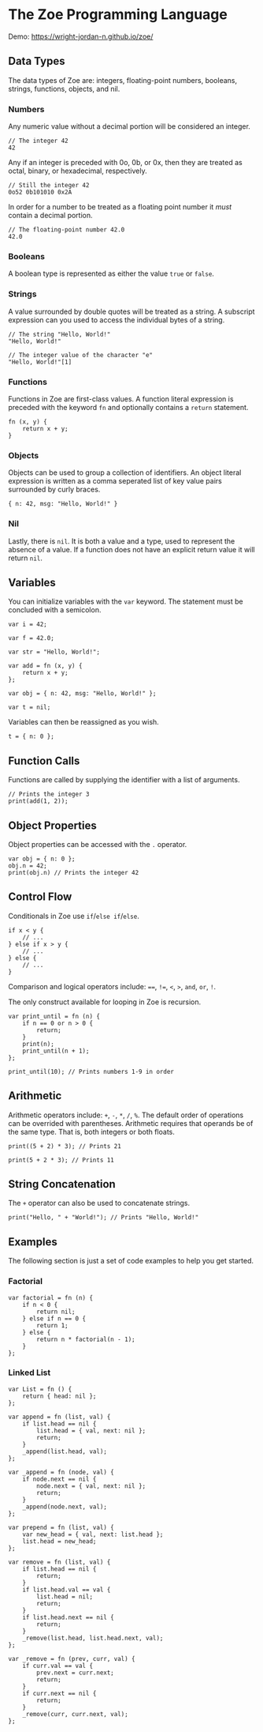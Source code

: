 # The Zoe Programming Language

Demo: https://wright-jordan-n.github.io/zoe/

## Data Types

The data types of Zoe are: integers, floating-point numbers, booleans, strings,
functions, objects, and nil.

### Numbers

Any numeric value without a decimal portion will be considered an integer.

```
// The integer 42
42
```

Any if an integer is preceded with 0o, 0b, or 0x, then they are treated as
octal, binary, or hexadecimal, respectively.

```
// Still the integer 42
0o52 0b101010 0x2A
```

In order for a number to be treated as a floating point number it _must_ contain
a decimal portion.

```
// The floating-point number 42.0
42.0
```

### Booleans

A boolean type is represented as either the value `true` or `false`.

### Strings

A value surrounded by double quotes will be treated as a string. A subscript
expression can you used to access the individual bytes of a string.

```
// The string "Hello, World!"
"Hello, World!"

// The integer value of the character "e"
"Hello, World!"[1]
```

### Functions

Functions in Zoe are first-class values. A function literal expression is
preceded with the keyword `fn` and optionally contains a `return` statement.

```
fn (x, y) {
    return x + y;
}
```

### Objects

Objects can be used to group a collection of identifiers. An object literal
expression is written as a comma seperated list of key value pairs surrounded by
curly braces.

```
{ n: 42, msg: "Hello, World!" }
```

### Nil

Lastly, there is `nil`. It is both a value and a type, used to represent the
absence of a value. If a function does not have an explicit return value it will
return `nil`.

## Variables

You can initialize variables with the `var` keyword. The statement must be
concluded with a semicolon.

```
var i = 42;

var f = 42.0;

var str = "Hello, World!";

var add = fn (x, y) {
    return x + y;
};

var obj = { n: 42, msg: "Hello, World!" };

var t = nil;
```

Variables can then be reassigned as you wish.

```
t = { n: 0 };
```

## Function Calls

Functions are called by supplying the identifier with a list of arguments.

```
// Prints the integer 3
print(add(1, 2));
```

## Object Properties

Object properties can be accessed with the `.` operator.

```
var obj = { n: 0 };
obj.n = 42;
print(obj.n) // Prints the integer 42
```

## Control Flow

Conditionals in Zoe use `if`/`else if`/`else`.

```
if x < y {
    // ...
} else if x > y {
    // ...
} else {
    // ...
}
```

Comparison and logical operators include: `==`, `!=`, `<`, `>`, `and`, `or`,
`!`.

The only construct available for looping in Zoe is recursion.

```
var print_until = fn (n) {
    if n == 0 or n > 0 {
        return;
    }
    print(n);
    print_until(n + 1);
};

print_until(10); // Prints numbers 1-9 in order
```

## Arithmetic

Arithmetic operators include: `+`, `-`, `*`, `/`, `%`. The default order of operations can be overrided with parentheses. Arithmetic requires that operands be of the same type. That is, both integers or both floats.

```
print((5 + 2) * 3); // Prints 21

print(5 + 2 * 3); // Prints 11
```

## String Concatenation

The `+` operator can also be used to concatenate strings.

```
print("Hello, " + "World!"); // Prints "Hello, World!"
```

## Examples

The following section is just a set of code examples to help you get started.

### Factorial

```
var factorial = fn (n) {
    if n < 0 {
        return nil;
    } else if n == 0 {
        return 1;
    } else {
        return n * factorial(n - 1);
    }
};
```

### Linked List

```
var List = fn () {
    return { head: nil };
};

var append = fn (list, val) {
    if list.head == nil {
        list.head = { val, next: nil };
        return;
    }
    _append(list.head, val);
};

var _append = fn (node, val) {
    if node.next == nil {
        node.next = { val, next: nil };
        return;
    }
    _append(node.next, val);
};

var prepend = fn (list, val) {
    var new_head = { val, next: list.head };
    list.head = new_head;
};

var remove = fn (list, val) {
    if list.head == nil {
        return;
    }
    if list.head.val == val {
        list.head = nil;
        return;
    }
    if list.head.next == nil {
        return;
    }
    _remove(list.head, list.head.next, val);
};

var _remove = fn (prev, curr, val) {
    if curr.val == val {
        prev.next = curr.next;
        return;
    }
    if curr.next == nil {
        return;
    }
    _remove(curr, curr.next, val);
};
```
